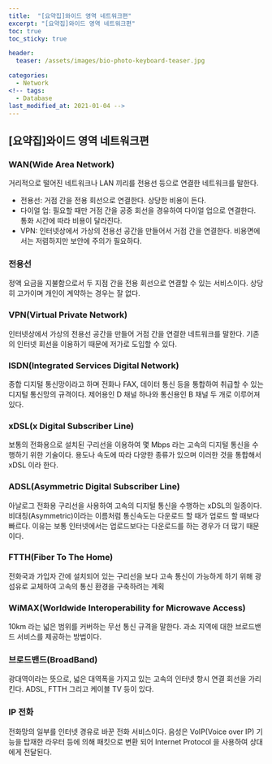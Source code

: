 ```yaml
---
title:  "[요약집]와이드 영역 네트워크편"
excerpt: "[요약집]와이드 영역 네트워크편"
toc: true
toc_sticky: true

header:
  teaser: /assets/images/bio-photo-keyboard-teaser.jpg

categories:
  - Network
<!-- tags:
  - Database 
last_modified_at: 2021-01-04 -->
---
```

## [요약집]와이드 영역 네트워크편

### WAN(Wide Area Network)
거리적으로 떨어진 네트워크나 LAN 끼리를 전용선 등으로 연결한 네트워크를 말한다.
- 전용선: 거점 간을 전용 회선으로 연결한다. 상당한 비용이 든다.
- 다이얼 업: 필요할 때만 거점 간을 공중 회선을 경유하여 다이얼 업으로 연결한다. 통화 시간에 따라 비용이 달라진다.
- VPN: 인터넷상에서 가상의 전용선 공간을 만들어서 거점 간을 연결한다. 비용면에서는 저렴하지만 보안에 주의가 필요하다.

### 전용선
정액 요금을 지불함으로서 두 지점 간을 전용 회선으로 연결할 수 있는 서비스이다. 상당히 고가이며 개인이 계약하는 경우는 잘 없다.

### VPN(Virtual Private Network)
인터넷상에서 가상의 전용선 공간을 만들어 거점 간을 연결한 네트워크를 말한다. 기존의 인터넷 회선을 이용하기 때문에 저가로 도입할 수 있다.

### ISDN(Integrated Services Digital Network)
종합 디지털 통신망이라고 하며 전화나 FAX, 데이터 통신 등을 통합하여 취급할 수 있는 디지털 통신망의 규격이다. 제어용인 D 채널 하나와 통신용인 B 채널 두 개로 이루어져 있다.

### xDSL(x Digital Subscriber Line)
보통의 전화용으로 설치된 구리선을 이용하여 몇 Mbps 라는 고속의 디지털 통신을 수행하기 위한 기술이다. 용도나 속도에 따라 다양한 종류가 있으며 이러한 것을 통합해서 xDSL 이라 한다.

### ADSL(Asymmetric Digital Subscriber Line)
아날로그 전화용 구리선을 사용하여 고속의 디지털 통신을 수행하는 xDSL의 일종이다. 비대칭(Asymmetric)이라는 이름처럼 통신속도는 다운로드 할 때가 업로드 할 때보다 빠르다. 이유는 보통
인터넷에서는 업로드보다는 다운로드를 하는 경우가 더 많기 때문이다.

### FTTH(Fiber To The Home)
전화국과 가입자 간에 설치되어 있는 구리선을 보다 고속 통신이 가능하게 하기 위해 광섬유로 교체하여 고속의 통신 환경을 구축하려는 계획

### WiMAX(Worldwide Interoperability for Microwave Access)
10km 라는 넓은 범위를 커버하는 무선 통신 규격을 말한다. 과소 지역에 대한 브로드밴드 서비스를 제공하는 방법이다.

### 브로드밴드(BroadBand)
광대역이라는 뜻으로, 넓은 대역폭을 가지고 있는 고속의 인터넷 항시 연결 회선을 가리킨다. ADSL, FTTH 그리고 케이블 TV 등이 있다.

### IP 전화
전화망의 일부를 인터넷 경유로 바꾼 전화 서비스이다. 음성은 VoIP(Voice over IP) 기능을 탑재한 라우터 등에 의해 패킷으로 변환 되어 Internet Protocol 을 사용하여 상대에게 전달된다.

###








